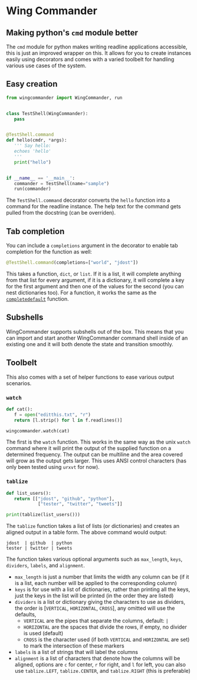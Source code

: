 # Wing Commander

## Making python's `cmd` module better

The `cmd` module for python makes writing readline applications accessible, this is
just an improved wrapper on this.  It allows for you to create instances easily 
using decorators and comes with a varied toolbelt for handling various use cases of
the system.

## Easy creation

```python
from wingcommander import WingCommander, run


class TestShell(WingCommander):
   pass


@TestShell.command
def hello(cmdr, *args):
   ''' Say hello:
   echoes 'hello'
   '''
   print("hello")


if __name__ == '__main__':
   commander = TestShell(name="sample")
   run(commander)
```

The `TestShell.command` decorator converts the `hello` function into a command for
the readline instance.  The help text for the command gets pulled from the docstring
(can be overriden).

## Tab completion

You can include a `completions` argument in the decorator to enable tab completion 
for the function as well:

```python
@TestShell.command(completions=["world", "jdost"])
```

This takes a function, `dict`, or `list`.  If it is a list, it will complete 
anything from that list for every argument, if it is a dictionary, it will complete
a key for the first argument and then one of the values for the second (you can nest
dictionaries too).  For a function, it works the same as the [`completedefault`][1]
function.

[1]: https://docs.python.org/2/library/cmd.html#cmd.Cmd.completedefault

## Subshells

WingCommander supports subshells out of the box.  This means that you can import
and start another WingCommander command shell inside of an existing one and it will
both denote the state and transition smoothly.

## Toolbelt

This also comes with a set of helper functions to ease various output scenarios.

### `watch`

```python
def cat():
   f = open("editthis.txt", "r")
   return [l.strip() for l in f.readlines()]

wingcommander.watch(cat)
```

The first is the `watch` function.  This works in the same way as the unix `watch`
command where it will print the output of the supplied function on a determined
frequency.  The output can be multiline and the area covered will grow as the output
gets larger.  This uses ANSI control characters (has only been tested using `urxvt`
for now).

### `tablize`

```python
def list_users():
   return [["jdost", "github", "python"],
            ["tester", "twitter", "tweets"]]

print(tablize(list_users()))
```

The `tablize` function takes a list of lists (or dictionaries) and creates an 
aligned output in a table form.  The above command would output:
```
jdost  | github  | python
tester | twitter | tweets
```

The function takes various optional arguments such as `max_length`, `keys`, 
`dividers`, `labels`, and `alignment`.

* `max_length` is just a number that limits the width any column can be (if it is a
  list, each number will be applied to the corresponding column)
* `keys` is for use with a list of dictionaries, rather than printing all the keys,
  just the keys in the list will be printed (in the order they are listed)
* `dividers` is a list or dictionary giving the characters to use as dividers, the
  order is [`VERTICAL`, `HORIZONTAL`, `CROSS`], any omitted will use the defaults,
  * `VERTICAL` are the pipes that separate the columns, default: `|`
  * `HORIZONTAL` are the spaces that divide the rows, if empty, no divider is used 
    (default)
  * `CROSS` is the character used (if both `VERTICAL` and `HORIZONTAL` are set) to
    mark the intersection of these markers
* `labels` is a list of strings that will label the columns
* `alignment` is a list of characters that denote how the columns will be aligned,
  options are `c` for center, `r` for right, and `l` for left, you can also use
  `tablize.LEFT`, `tablize.CENTER`, and `tablize.RIGHT` (this is preferable)
